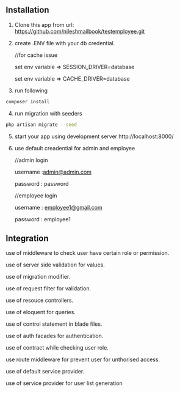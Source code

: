 ## Installation

1. Clone this app from url: https://github.com/nileshmailbook/testemployee.git
2. create .ENV file with your db credential.

	//for cache issue

	set env variable =>  SESSION_DRIVER=database

	set env variable => CACHE_DRIVER=database

3. run following

```bash
composer install
```
4. run migration with seeders

```bash
php artisan migrate --seed
``` 
5. start your app using development server http://localhost:8000/

6. use default creadential for admin and employee

	//admin login

	username :admin@admin.com

	password : password

	//employee login

	username : employee1@gmail.com

	password : employee1
	

## Integration

use of middleware to check user have certain role or permission.

use of server side validation for values.

use of migration modifier.

use of request filter for validation.

use of resouce controllers.

use of eloquent for queries.

use of control statement in blade files.

use of auth facades for authentication.

use of contract while checking user role.

use route middleware for prevent user for unthorised access.

use of default service provider.

use of service provider for user list generation


